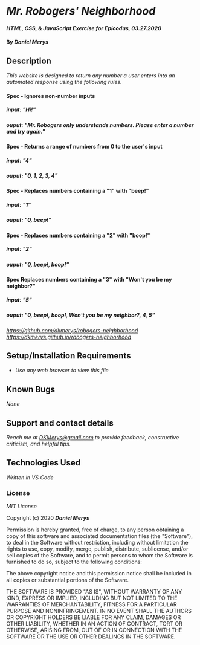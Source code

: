 # _Mr. Robogers' Neighborhood_

#### _HTML, CSS, & JavaScript Exercise for Epicodus, 03.27.2020_

#### By _**Daniel Merys**_

## Description

_This website is designed to return any number a user enters into an automated response using the following rules._

#### Spec - Ignores non-number inputs
##### input: "Hi!"
##### ouput: "Mr. Robogers only understands numbers. Please enter a number and try again."

#### Spec - Returns a range of numbers from 0 to the user's input
##### input: "4"
##### ouput: "0, 1, 2, 3, 4"

#### Spec - Replaces numbers containing a "1" with "beep!"
##### input: "1"
##### ouput: "0, beep!"

#### Spec - Replaces numbers containing a "2" with "boop!"
##### input: "2"
##### ouput: "0, beep!, boop!"

#### Spec Replaces numbers containing a "3" with "Won't you be my neighbor?"
##### input: "5"
##### ouput: "0, beep!, boop!, Won't you be my neighbor?, 4, 5"

_https://github.com/dkmerys/robogers-neighborhood_
_https://dkmerys.github.io/robogers-neighborhood_


## Setup/Installation Requirements

* _Use any web browser to view this file_


## Known Bugs

_None_

## Support and contact details

_Reach me at DKMerys@gmail.com to provide feedback, constructive criticism, and helpful tips._

## Technologies Used

_Written in VS Code_

### License

*MIT License*

Copyright (c) 2020 **_Daniel Merys_**

Permission is hereby granted, free of charge, to any person obtaining a copy
of this software and associated documentation files (the "Software"), to deal
in the Software without restriction, including without limitation the rights
to use, copy, modify, merge, publish, distribute, sublicense, and/or sell
copies of the Software, and to permit persons to whom the Software is
furnished to do so, subject to the following conditions:

The above copyright notice and this permission notice shall be included in all
copies or substantial portions of the Software.

THE SOFTWARE IS PROVIDED "AS IS", WITHOUT WARRANTY OF ANY KIND, EXPRESS OR
IMPLIED, INCLUDING BUT NOT LIMITED TO THE WARRANTIES OF MERCHANTABILITY,
FITNESS FOR A PARTICULAR PURPOSE AND NONINFRINGEMENT. IN NO EVENT SHALL THE
AUTHORS OR COPYRIGHT HOLDERS BE LIABLE FOR ANY CLAIM, DAMAGES OR OTHER
LIABILITY, WHETHER IN AN ACTION OF CONTRACT, TORT OR OTHERWISE, ARISING FROM,
OUT OF OR IN CONNECTION WITH THE SOFTWARE OR THE USE OR OTHER DEALINGS IN THE
SOFTWARE.
